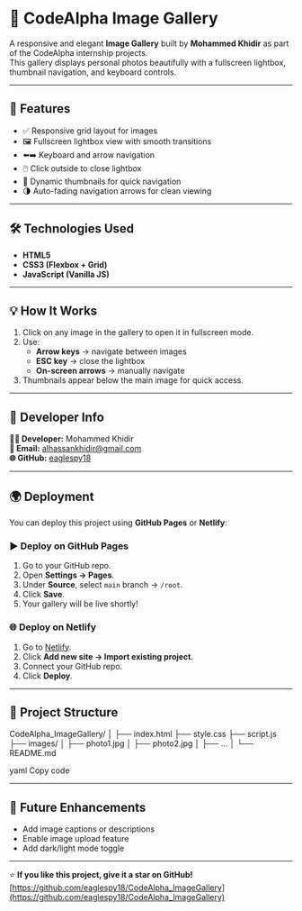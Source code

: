 # 📸 CodeAlpha Image Gallery

A responsive and elegant **Image Gallery** built by **Mohammed Khidir** as part of the CodeAlpha internship projects.  
This gallery displays personal photos beautifully with a fullscreen lightbox, thumbnail navigation, and keyboard controls.

---

## 🚀 Features

- ✅ Responsive grid layout for images  
- 🖼️ Fullscreen lightbox view with smooth transitions  
- ⬅️➡️ Keyboard and arrow navigation  
- 🖱️ Click outside to close lightbox  
- 🧩 Dynamic thumbnails for quick navigation  
- 🌗 Auto-fading navigation arrows for clean viewing  

---

## 🛠️ Technologies Used

- **HTML5**
- **CSS3 (Flexbox + Grid)**
- **JavaScript (Vanilla JS)**

---

## 💡 How It Works

1. Click on any image in the gallery to open it in fullscreen mode.  
2. Use:
   - **Arrow keys** → navigate between images  
   - **ESC key** → close the lightbox  
   - **On-screen arrows** → manually navigate  
3. Thumbnails appear below the main image for quick access.

---

## 🧠 Developer Info

**👨‍💻 Developer:** Mohammed Khidir  
**📧 Email:** [alhassankhidir@gmail.com](mailto:alhassankhidir@gmail.com)  
**🌐 GitHub:** [eaglespy18](https://github.com/eaglespy18)

---

## 🌍 Deployment

You can deploy this project using **GitHub Pages** or **Netlify**:

### ▶️ Deploy on GitHub Pages
1. Go to your GitHub repo.  
2. Open **Settings → Pages**.  
3. Under **Source**, select `main` branch → `/root`.  
4. Click **Save**.  
5. Your gallery will be live shortly!

### 🌐 Deploy on Netlify
1. Go to [Netlify](https://www.netlify.com/).  
2. Click **Add new site → Import existing project**.  
3. Connect your GitHub repo.  
4. Click **Deploy**.

---

## 📂 Project Structure

CodeAlpha_ImageGallery/
│
├── index.html
├── style.css
├── script.js
├── images/
│ ├── photo1.jpg
│ ├── photo2.jpg
│ ├── ...
│
└── README.md

yaml
Copy code

---

## 🏁 Future Enhancements

- Add image captions or descriptions  
- Enable image upload feature  
- Add dark/light mode toggle  

---

⭐ **If you like this project, give it a star on GitHub!**  
[https://github.com/eaglespy18/CodeAlpha_ImageGallery](https://github.com/eaglespy18/CodeAlpha_ImageGallery)